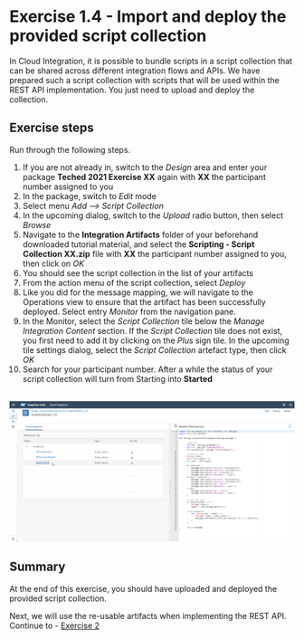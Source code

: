 # Exercise 1.4 - Import and deploy the provided script collection

In Cloud Integration, it is possible to bundle scripts in a script collection that can be shared across different integration flows and APIs. We have prepared such a script collection with scripts that will be used within the REST API implementation. You just need to upload and deploy the collection.

## Exercise steps

Run through the following steps.
1. If you are not already in, switch to the *Design* area and enter your package **Teched 2021 Exercise XX** again with **XX** the participant number assigned to you
2. In the package, switch to *Edit* mode
3. Select menu *Add --> Script Collection*
4. In the upcoming dialog, switch to the *Upload* radio button, then select *Browse*
5. Navigate to the **Integration Artifacts** folder of your beforehand downloaded tutorial material, and select the **Scripting - Script Collection XX.zip** file with **XX** the participant number assigned to you, then click on *OK*
6. You should see the script collection in the list of your artifacts
7. From the action menu of the script collection, select *Deploy*
8. Like you did for the message mapping, we will navigate to the Operations view to ensure that the artifact has been successfully deployed. Select entry *Monitor* from the navigation pane.
9. In the Monitor, select the *Script Collection* tile below the *Manage Integration Content* section. If the *Script Collection* tile does not exist, you first need to add it by clicking on the *Plus* sign tile. In the upcoming tile settings dialog, select the *Script Collection* artefact type, then click *OK*
10. Search for your participant number. After a while the status of your script collection will turn from Starting into **Started**

<br>![Script collection](/exercises/ex1/images/CI_ScriptCollection.png)

## Summary

At the end of this exercise, you should have uploaded and deployed the provided script collection.

Next, we will use the re-usable artifacts when implementing the REST API. Continue to - [Exercise 2](/exercises/ex2)
